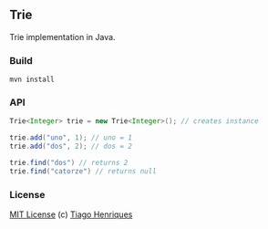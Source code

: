 ## Trie

Trie implementation in Java.

### Build

`mvn install`

### API

```java
Trie<Integer> trie = new Trie<Integer>(); // creates instance

trie.add("uno", 1); // uno = 1
trie.add("dos", 2); // dos = 2

trie.find("dos") // returns 2
trie.find("catorze") // returns null
```

### License

[MIT License](http://opensource.org/licenses/MIT) (c) [Tiago Henriques](mailto:tiagomnh@gmail.com)
